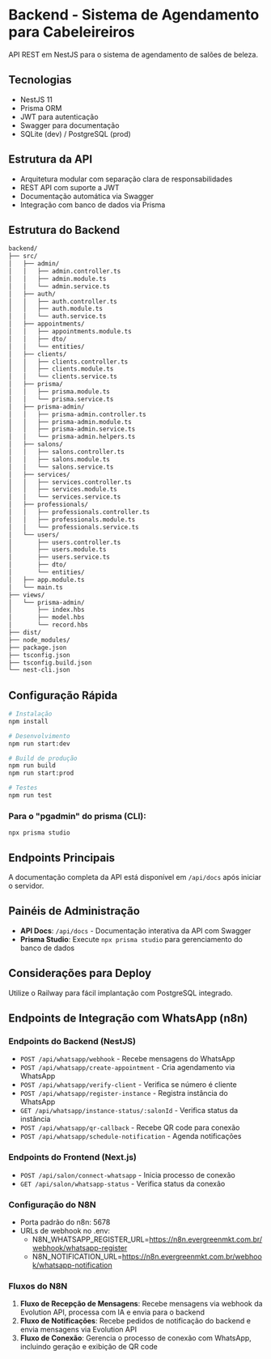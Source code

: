 # Backend - Sistema de Agendamento para Cabeleireiros

API REST em NestJS para o sistema de agendamento de salões de beleza.

## Tecnologias

- NestJS 11
- Prisma ORM
- JWT para autenticação
- Swagger para documentação
- SQLite (dev) / PostgreSQL (prod)

## Estrutura da API

- Arquitetura modular com separação clara de responsabilidades
- REST API com suporte a JWT
- Documentação automática via Swagger
- Integração com banco de dados via Prisma

## Estrutura do Backend

```bash
backend/
├── src/
│   ├── admin/
│   │   ├── admin.controller.ts
│   │   ├── admin.module.ts
│   │   └── admin.service.ts
│   ├── auth/
│   │   ├── auth.controller.ts
│   │   ├── auth.module.ts
│   │   └── auth.service.ts
│   ├── appointments/
│   │   ├── appointments.module.ts
│   │   ├── dto/
│   │   └── entities/
│   ├── clients/
│   │   ├── clients.controller.ts
│   │   ├── clients.module.ts
│   │   └── clients.service.ts
│   ├── prisma/
│   │   ├── prisma.module.ts
│   │   └── prisma.service.ts
│   ├── prisma-admin/
│   │   ├── prisma-admin.controller.ts
│   │   ├── prisma-admin.module.ts
│   │   ├── prisma-admin.service.ts
│   │   └── prisma-admin.helpers.ts
│   ├── salons/
│   │   ├── salons.controller.ts
│   │   ├── salons.module.ts
│   │   └── salons.service.ts
│   ├── services/
│   │   ├── services.controller.ts
│   │   ├── services.module.ts
│   │   └── services.service.ts
│   ├── professionals/
│   │   ├── professionals.controller.ts
│   │   ├── professionals.module.ts
│   │   └── professionals.service.ts
│   └── users/
│       ├── users.controller.ts
│       ├── users.module.ts
│       ├── users.service.ts
│       ├── dto/
│       └── entities/
│   ├── app.module.ts
│   └── main.ts
├── views/
│   └── prisma-admin/
│       ├── index.hbs
│       ├── model.hbs
│       └── record.hbs
├── dist/
├── node_modules/
├── package.json
├── tsconfig.json
├── tsconfig.build.json
└── nest-cli.json
```

## Configuração Rápida

```bash
# Instalação
npm install

# Desenvolvimento
npm run start:dev

# Build de produção
npm run build
npm run start:prod

# Testes
npm run test
```

### Para o "pgadmin" do prisma (CLI):

```
npx prisma studio
```

## Endpoints Principais

A documentação completa da API está disponível em `/api/docs` após iniciar o servidor.

## Painéis de Administração

- **API Docs**: `/api/docs` - Documentação interativa da API com Swagger
- **Prisma Studio**: Execute `npx prisma studio` para gerenciamento do banco de dados

## Considerações para Deploy

Utilize o Railway para fácil implantação com PostgreSQL integrado.


## Endpoints de Integração com WhatsApp (n8n)

### Endpoints do Backend (NestJS)
- `POST /api/whatsapp/webhook` - Recebe mensagens do WhatsApp
- `POST /api/whatsapp/create-appointment` - Cria agendamento via WhatsApp
- `POST /api/whatsapp/verify-client` - Verifica se número é cliente
- `POST /api/whatsapp/register-instance` - Registra instância do WhatsApp
- `GET /api/whatsapp/instance-status/:salonId` - Verifica status da instância
- `POST /api/whatsapp/qr-callback` - Recebe QR code para conexão
- `POST /api/whatsapp/schedule-notification` - Agenda notificações

### Endpoints do Frontend (Next.js)
- `POST /api/salon/connect-whatsapp` - Inicia processo de conexão
- `GET /api/salon/whatsapp-status` - Verifica status da conexão

### Configuração do N8N
- Porta padrão do n8n: 5678
- URLs de webhook no .env:
  - N8N_WHATSAPP_REGISTER_URL=https://n8n.evergreenmkt.com.br/webhook/whatsapp-register
  - N8N_NOTIFICATION_URL=https://n8n.evergreenmkt.com.br/webhook/whatsapp-notification

### Fluxos do N8N
1. **Fluxo de Recepção de Mensagens**: Recebe mensagens via webhook da Evolution API, processa com IA e envia para o backend
2. **Fluxo de Notificações**: Recebe pedidos de notificação do backend e envia mensagens via Evolution API
3. **Fluxo de Conexão**: Gerencia o processo de conexão com WhatsApp, incluindo geração e exibição de QR code
